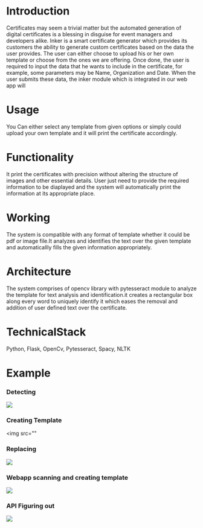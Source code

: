 # Introduction
Certificates may seem a trivial matter but the automated generation of digital certificates is a blessing in disguise for event managers and developers alike. Inker is a smart certificate generator which provides its customers the ability to generate custom certificates based on the data the user provides. The user can either choose to upload his or her own template or choose from the ones we are offering. Once done, the user is required to input the data that he wants to include in the certificate, for example, some parameters may be Name, Organization and Date. When the user submits these data, the inker module which is integrated in our web app will 
# Usage
You Can either select any template from given options or simply could upload your own template and it will print the certificate accordingly.

# Functionality
It print the certificates with precision without altering the structure of images and other essential details.
User just need to provide the required information to be diaplayed and the system will automatically print the information at its appropriate place. 

# Working
The system is compatible with any format of template whether it could be pdf or image file.It analyzes and identifies the text over the given template and automaticallly fills the given information appropriately.

# Architecture
The system comprises of opencv library with pytesseract module to analyze the template for text analysis and identification.it creates a rectangular box along every word to uniquely identify it which eases the removal and addition of user defined text over the certificate.

# TechnicalStack
Python,
Flask,
OpenCv,
Pytesseract,
Spacy,
NLTK

# Example

### Detecting

<img src="https://i.stack.imgur.com/FjZmd.png" />

### Creating Template

<img src=""

### Replacing

<img src="https://i.stack.imgur.com/K53mD.png" />

### Webapp scanning and creating template

<img src="https://i.stack.imgur.com/gkCT5.png" />

### API Figuring out

<img src="https://i.stack.imgur.com/oYR2l.png" />
